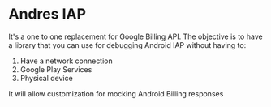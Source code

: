 # Andres IAP
It's a one to one replacement for Google Billing API. The objective is to have a library that you can
use for debugging Android IAP without having to:

1. Have a network connection
2. Google Play Services
3. Physical device

It will allow customization for mocking Android Billing responses